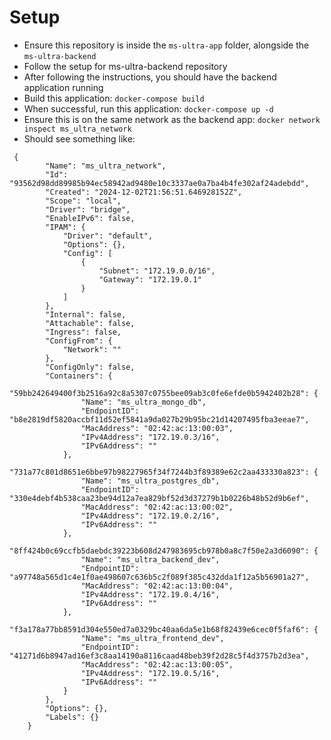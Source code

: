 # Setup

- Ensure this repository is inside the `ms-ultra-app` folder, alongside the `ms-ultra-backend`
- Follow the setup for ms-ultra-backend repository
- After following the instructions, you should have the backend application running
- Build this application: `docker-compose build`
- When successful, run this application: `docker-compose up -d`
- Ensure this is on the same network as the backend app: `docker network inspect ms_ultra_network`
- Should see something like:

```
 {
        "Name": "ms_ultra_network",
        "Id": "93562d98dd89985b94ec58942ad9480e10c3337ae0a7ba4b4fe302af24adebdd",
        "Created": "2024-12-02T21:56:51.646928152Z",
        "Scope": "local",
        "Driver": "bridge",
        "EnableIPv6": false,
        "IPAM": {
            "Driver": "default",
            "Options": {},
            "Config": [
                {
                    "Subnet": "172.19.0.0/16",
                    "Gateway": "172.19.0.1"
                }
            ]
        },
        "Internal": false,
        "Attachable": false,
        "Ingress": false,
        "ConfigFrom": {
            "Network": ""
        },
        "ConfigOnly": false,
        "Containers": {
            "59bb242649400f3b2516a92c8a5307c0755bee09ab3c0fe6efde0b5942402b28": {
                "Name": "ms_ultra_mongo_db",
                "EndpointID": "b8e2819df5820accbf11d52ef5841a9da027b29b95bc21d14207495fba3eeae7",
                "MacAddress": "02:42:ac:13:00:03",
                "IPv4Address": "172.19.0.3/16",
                "IPv6Address": ""
            },
            "731a77c801d8651e6bbe97b98227965f34f7244b3f89389e62c2aa433330a823": {
                "Name": "ms_ultra_postgres_db",
                "EndpointID": "330e4debf4b538caa23be94d12a7ea829bf52d3d37279b1b0226b48b52d9b6ef",
                "MacAddress": "02:42:ac:13:00:02",
                "IPv4Address": "172.19.0.2/16",
                "IPv6Address": ""
            },
            "8ff424b0c69ccfb5daebdc39223b608d247983695cb978b0a8c7f50e2a3d6090": {
                "Name": "ms_ultra_backend_dev",
                "EndpointID": "a97748a565d1c4e1f0ae498607c636b5c2f089f385c432dda1f12a5b56901a27",
                "MacAddress": "02:42:ac:13:00:04",
                "IPv4Address": "172.19.0.4/16",
                "IPv6Address": ""
            },
            "f3a178a77bb8591d304e550ed7a0329bc40aa6da5e1b68f82439e6cec0f5faf6": {
                "Name": "ms_ultra_frontend_dev",
                "EndpointID": "41271d6b8947ad16ef3c8aa14190a8116caad48beb39f2d28c5f4d3757b2d3ea",
                "MacAddress": "02:42:ac:13:00:05",
                "IPv4Address": "172.19.0.5/16",
                "IPv6Address": ""
            }
        },
        "Options": {},
        "Labels": {}
    }
```